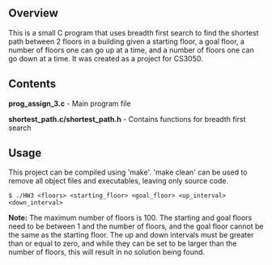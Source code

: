 ## Overview

This is a small C program that uses breadth first search to find the shortest path between 2 floors in a building given a starting floor, a goal floor, a number of floors one can go up at a time, and a number of floors one can go down at a time. It was created as a project for CS3050.

## Contents

**prog_assign_3.c** - Main program file

**shortest_path.c/shortest_path.h** - Contains functions for breadth first search

## Usage

This project can be compiled using 'make'. 'make clean' can be used to remove all object files and executables, leaving only source code.

```
$ ./HW3 <floors> <starting_floor> <goal_floor> <up_interval> <down_interval>
```

**Note:** The maximum number of floors is 100. The starting and goal floors need to be between 1 and the number of floors, and the goal floor cannot be the same as the starting floor. The up and down intervals must be greater than or equal to zero, and while they can be set to be larger than the number of floors, this will result in no solution being found.
